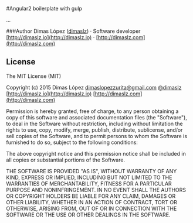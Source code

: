 #Angular2 boilerplate with gulp

...


###Author
Dimas López ([dimaslz](http://twitter.com/dimaslz)) · Software developer  
[http://dimaslz.io](http://dimaslz.io) · [http://dimaslz.com](http://dimaslz.com)

## License

The MIT License (MIT)

Copyright (c) 2015 Dimas López <dimaslopezzurita@gmail.com>
[@dimaslz](http://twitter.com/dimaslz) [http://dimaslz.io](http://dimaslz.io) [http://dimaslz.com](http://dimaslz.com)

Permission is hereby granted, free of charge, to any person obtaining a copy
of this software and associated documentation files (the "Software"), to deal
in the Software without restriction, including without limitation the rights
to use, copy, modify, merge, publish, distribute, sublicense, and/or sell
copies of the Software, and to permit persons to whom the Software is
furnished to do so, subject to the following conditions:

The above copyright notice and this permission notice shall be included in
all copies or substantial portions of the Software.

THE SOFTWARE IS PROVIDED "AS IS", WITHOUT WARRANTY OF ANY KIND, EXPRESS OR
IMPLIED, INCLUDING BUT NOT LIMITED TO THE WARRANTIES OF MERCHANTABILITY,
FITNESS FOR A PARTICULAR PURPOSE AND NONINFRINGEMENT. IN NO EVENT SHALL THE
AUTHORS OR COPYRIGHT HOLDERS BE LIABLE FOR ANY CLAIM, DAMAGES OR OTHER
LIABILITY, WHETHER IN AN ACTION OF CONTRACT, TORT OR OTHERWISE, ARISING FROM,
OUT OF OR IN CONNECTION WITH THE SOFTWARE OR THE USE OR OTHER DEALINGS IN
THE SOFTWARE.
